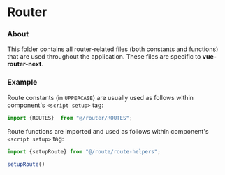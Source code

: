 # Router

### About

This folder contains all router-related files (both constants and functions) that
are used throughout the application.
These files are specific to **vue-router-next**.

### Example
Route constants (in `UPPERCASE`) are usually used as follows within component's `<script setup>` tag:
```javascript
import {ROUTES}  from "@/router/ROUTES";
```

Route functions are imported and used as follows within component's `<script setup>` tag:
```javascript
import {setupRoute} from "@/route/route-helpers";

setupRoute()
```
